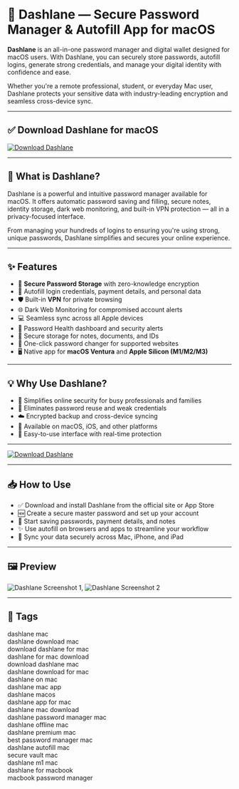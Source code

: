 # 🔐 Dashlane — Secure Password Manager & Autofill App for macOS

**Dashlane** is an all-in-one password manager and digital wallet designed for macOS users. With Dashlane, you can securely store passwords, autofill logins, generate strong credentials, and manage your digital identity with confidence and ease.

Whether you're a remote professional, student, or everyday Mac user, Dashlane protects your sensitive data with industry-leading encryption and seamless cross-device sync.

---

## ✅ Download Dashlane for macOS  
[![Download Dashlane](https://img.shields.io/badge/Download-Dashlane-blueviolet)](#)

---

## 🔐 What is Dashlane?

Dashlane is a powerful and intuitive password manager available for macOS. It offers automatic password saving and filling, secure notes, identity storage, dark web monitoring, and built-in VPN protection — all in a privacy-focused interface.

From managing your hundreds of logins to ensuring you're using strong, unique passwords, Dashlane simplifies and secures your online experience.

---

## ✨ Features

- 🔑 **Secure Password Storage** with zero-knowledge encryption  
- 🔐 Autofill login credentials, payment details, and personal data  
- 🛡 Built-in **VPN** for private browsing  
- 🌐 Dark Web Monitoring for compromised account alerts  
- 💻 Seamless sync across all Apple devices  
- 🧠 Password Health dashboard and security alerts  
- 🧾 Secure storage for notes, documents, and IDs  
- 🚫 One-click password changer for supported websites  
- 🖥 Native app for **macOS Ventura** and **Apple Silicon (M1/M2/M3)**  

---

## 💡 Why Use Dashlane?

- 🧩 Simplifies online security for busy professionals and families  
- 🔐 Eliminates password reuse and weak credentials  
- ☁️ Encrypted backup and cross-device syncing  
- 📲 Available on macOS, iOS, and other platforms  
- 🧘 Easy-to-use interface with real-time protection  

---

[![Download Dashlane](https://img.shields.io/badge/Download-Dashlane-blueviolet)](#)

---

## 📥 How to Use

- ✅ Download and install Dashlane from the official site or App Store  
- 🆕 Create a secure master password and set up your account  
- 🔐 Start saving passwords, payment details, and notes  
- ✨ Use autofill on browsers and apps to streamline your workflow  
- 🔄 Sync your data securely across Mac, iPhone, and iPad  

---

## 🖼 Preview

![Dashlane Screenshot 1](https://www.dashlane.com/uploads/2021/08/Catalyst_BlogHeader_1600x900-2.png), ![Dashlane Screenshot 2](https://support.dashlane.com/hc/article_attachments/22350866506130)

---

## 📌 Tags

dashlane mac  
dashlane download mac  
download dashlane for mac  
dashlane for mac download  
download dashlane mac  
dashlane download for mac  
dashlane on mac  
dashlane mac app  
dashlane macos  
dashlane app for mac  
dashlane mac download  
dashlane password manager mac  
dashlane offline mac  
dashlane premium mac  
best password manager mac  
dashlane autofill mac  
secure vault mac  
dashlane m1 mac  
dashlane for macbook  
macbook password manager
